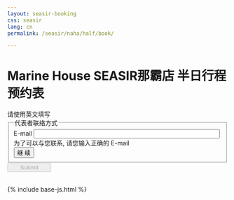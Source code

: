 ```yaml
---
layout: seasir-booking
css: seasir
lang: cn
permalink: /seasir/naha/half/book/

---
```

<h1>Marine House SEASIR那霸店 半日行程 预约表</h1>
<span class="hl-red">请使用英文填写</span>
<form action="/postmail/" method="post" novalidate>
<input type="hidden" name="subject" value="Booking For CHIBISI">
<!-- ((( contact -->    
<fieldset name="contact">
  <legend>代表者联络方式</legend>
  <label for="email">E-mail</label>
  <input id="email" size="50" type="email" required="required" autocomplete="on" name="Guest E-mail"><br>
  <span class="hl-red">为了可以与您联系, 请您输入正确的 E-mail</span><br>
  <input id="open-rest" type="button" value="继 续">
</fieldset>
<!-- ))) contact -->   
<div id="rest" style="display:none;">
<!-- ((( guest-information -->    
<fieldset id="guest-information" name="guest-information">
  <legend>基本资讯</legend>
  <label for="name" required="required" autocomplete="on" >姓名</label>
  <input type="text" id="name" name="name">
  <span class="comment">(护照上的英文姓名)</span><br>
  <label for="nationality">国家</label>
  <input type="text" id="nationality" name="nationality"><br>
  <label for="mobile">手机号码</label>
  <input type="text" id="mobile" name="mobile" value="(+)"><br>
  <label >活动参加日</label>
  <input id="date-of-trip2" type="text" name="Date of Trip" readonly="readonly">
  <span class="hl-red">活动期间为2017年6月10日至2017年11月5日</span>
  <br>
  <label>参与行程</label>
  <input type="radio" id="session-am" name="Trip Session" value="am" checked="checked">
  <label for="session-am" style="width:160px;">上午出发 08:00</label>
  <input type="radio" id="session-pm" name="Trip Session" value="pm">
  <label for="session-pm" style="width:170px">下午出发 13:00</label><br>
</fieldset>
<!-- ))) guest-information -->    
<!-- ((( intro and snorkeling -->    
<fieldset id="IDV-SNK" name="IDV-SNK">
<legend>庆良间诸岛 - 体验潜水 (IDV) & 浮潜 (SNK)</legend>
<table class="priceT">
  <tr>
    <th>姓名 (英文)</th>
    <th>年龄</th>
    <th>参加项目</th>
    <th colspan="3">器材租用准备</th>
  </tr>
  <tr id="addNewType1">
    <td colspan="6"><input type="button" value="增加一行"></td>
  </tr>
</table>
</fieldset>
<!-- ))) intro and snorkeling -->    
<!-- ((( Transportation -->    
<fieldset name="transportation">
  <legend>酒店接送</legend>
  <label>是否需要酒店接送? (限那霸市区)</label>
  <label>是</label>
  <input type="radio" name="need-transfer" value="yes" checked>/
  <label>否</label>
  <input type="radio" name="need-transfer" value="no">
  <br><span class="hl-red">亲爱的客人，您好。无论您是否需要酒店接送服务，我们都希望您提供您在冲绳下榻的酒店或其他住宿地点的联络方式，以便因天气或其他意外状况发生时与您联络。</span>
  <div id="transfer-detail">
    <label>酒店名称</label>
    <input type="text" name="hotel-name"><br>
    <label>酒店电话</label>
    <input type="text" name="hotel-tel"><br>
    <label>酒店登记人姓名</label>
    <input type="text" name="name-hotel-checkin"><br>
    <label>酒店接送时间</label>
    <span>酒店接送时间请于活动前一日下午16:00后查阅邮件，或到酒店前台确认传真</span><br>
  </div>
  <h3>自行驾车</h3><p>请您使用电话号码：<strong>098 869 6329</strong> 或是输入 <strong>MAP CODE：33246627*42</strong>在汽车导航系统中查询那霸店。<br><span class="hl-red">注意：上午行程的集合时间为8：00；下午行程的集合时间为13：00。集合地点为SEASIR那霸店，可以提供免费停车场。</span></p>
</fieldset>
<!-- ))) Transportation -->    
<!-- ((( comment -->    
<fieldset name="comment">
  <legend>其它问题</legend>
  <textarea name="comment" rows="6" cols="110"></textarea>
</fieldset>
<!-- ))) contact -->   
{% include seasir-booking-argument-cn.html %}
</div>
<input type="hidden" id="rtnurl" name="rtnurl" value="{{site.baseurl}}/seasir/book/thx/" />
<input style="width:100px;" type="submit" disabled="true" >
</form>
<br />
{% include base-js.html %}
<script src="{{site.baseurl}}{{site.js.url}}/bookform.js"></script>
<script>
<!--
$(function() {
    var GUEST = window.GUEST;
    GUEST.height="身高";
    GUEST.weight="体重";
    GUEST.foot="鞋码（厘米）";
    GUEST.trans1='自行驾车';
    GUEST.trans2='请您使用电话号码：<strong>098 869 6329</strong> 或是输入 <strong>MAP CODE：33246627*42</strong>在汽车导航系统中查询那霸店。<br><span class="hl-red">注意：上午行程的集合时间为8：00；下午行程的集合时间为13：00。集合地点为SEASIR那霸店，可以提供免费停车场。</span>';
    GUEST.genType1TR = function(){
            /* ((( */
            var num = "NUM";
            var strArr = [];
            strArr[strArr.length] = '<tr><td><input type="hidden" name="guest-NUM" value="--------------------------------------------------"><select size="1" name="guest-';
            strArr[strArr.length] = num;
            strArr[strArr.length] = '-gender"><option value="Male">MR.</option><option value="Female">MS.</option></select><input type="text" class="guest-name" name="guest-';
            strArr[strArr.length] = num;
            strArr[strArr.length] = '-name"></td><td><input size="1" class="width-1" type="text" name="guest-';
            strArr[strArr.length] = num;
            strArr[strArr.length] = '-age"></td><td><select size="1" name="guest-';
            strArr[strArr.length] = num;
            strArr[strArr.length] = '-Activity"><option value="SNK">Snorkeling</option><option value="SNK AGE 6-12">Snorkeling (age 6-12)</option><option value="IDV">Intro-Diving (min age 10)</option></select></td><td><label>';
            strArr[strArr.length] = this.height;
            strArr[strArr.length] = '</label><input class="width-1" size="1" type="text" id="guest-';
            strArr[strArr.length] = num;
            strArr[strArr.length] = '-height" name="guest-';
            strArr[strArr.length] = num;
            strArr[strArr.length] = '-height">cm</td><td><label>';
            strArr[strArr.length] = this.weight;
            strArr[strArr.length] = '</label><input class="width-1" size="1" type="text" id="guest-';
            strArr[strArr.length] = num;
            strArr[strArr.length] = '-weight" name="guest-';
            strArr[strArr.length] = num;
            strArr[strArr.length] = '-weight">kg</td><td><label>';
            strArr[strArr.length] = this.foot;
            strArr[strArr.length] = '</label><input size="1" class="width-1" type="text" id="guest-';
            strArr[strArr.length] = num;
            strArr[strArr.length] = '-foot-size" name="guest-';
            strArr[strArr.length] = num;
            strArr[strArr.length] = '-foot-size">cm</td></tr>';
            return strArr.join('');
            /* ))) */
    };
    GUEST.init();
    var dateStart = new Date('06/10/2017');
    var dateNow = new Date();
    if (dateNow > dateStart) dateStart = dateNow;
    var dateEnd = new Date('11/05/2017');
    $("#date-of-trip2").datepicker({
        dateFormat:"d MM, yy",       
        minDate:dateStart,
        maxDate:dateEnd
    });
});
-->
</script>

